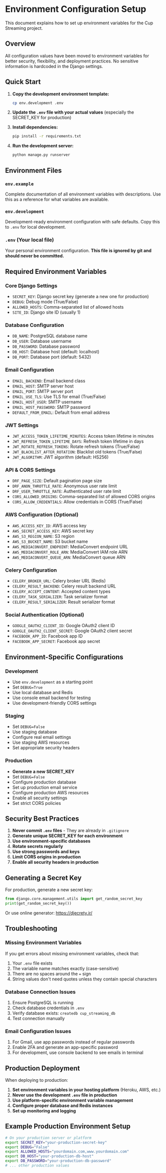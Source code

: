 # Environment Configuration Setup

This document explains how to set up environment variables for the Cup Streaming project.

## Overview

All configuration values have been moved to environment variables for better security, flexibility, and deployment practices. No sensitive information is hardcoded in the Django settings.

## Quick Start

1. **Copy the development environment template:**
   ```bash
   cp env.development .env
   ```

2. **Update the `.env` file with your actual values** (especially the SECRET_KEY for production)

3. **Install dependencies:**
   ```bash
   pip install -r requirements.txt
   ```

4. **Run the development server:**
   ```bash
   python manage.py runserver
   ```

## Environment Files

### `env.example`
Complete documentation of all environment variables with descriptions. Use this as a reference for what variables are available.

### `env.development`
Development-ready environment configuration with safe defaults. Copy this to `.env` for local development.

### `.env` (Your local file)
Your personal environment configuration. **This file is ignored by git and should never be committed.**

## Required Environment Variables

### Core Django Settings
- `SECRET_KEY`: Django secret key (generate a new one for production)
- `DEBUG`: Debug mode (True/False)
- `ALLOWED_HOSTS`: Comma-separated list of allowed hosts
- `SITE_ID`: Django site ID (usually 1)

### Database Configuration
- `DB_NAME`: PostgreSQL database name
- `DB_USER`: Database username
- `DB_PASSWORD`: Database password
- `DB_HOST`: Database host (default: localhost)
- `DB_PORT`: Database port (default: 5432)

### Email Configuration
- `EMAIL_BACKEND`: Email backend class
- `EMAIL_HOST`: SMTP server host
- `EMAIL_PORT`: SMTP server port
- `EMAIL_USE_TLS`: Use TLS for email (True/False)
- `EMAIL_HOST_USER`: SMTP username
- `EMAIL_HOST_PASSWORD`: SMTP password
- `DEFAULT_FROM_EMAIL`: Default from email address

### JWT Settings
- `JWT_ACCESS_TOKEN_LIFETIME_MINUTES`: Access token lifetime in minutes
- `JWT_REFRESH_TOKEN_LIFETIME_DAYS`: Refresh token lifetime in days
- `JWT_ROTATE_REFRESH_TOKENS`: Rotate refresh tokens (True/False)
- `JWT_BLACKLIST_AFTER_ROTATION`: Blacklist old tokens (True/False)
- `JWT_ALGORITHM`: JWT algorithm (default: HS256)

### API & CORS Settings
- `DRF_PAGE_SIZE`: Default pagination page size
- `DRF_ANON_THROTTLE_RATE`: Anonymous user rate limit
- `DRF_USER_THROTTLE_RATE`: Authenticated user rate limit
- `CORS_ALLOWED_ORIGINS`: Comma-separated list of allowed CORS origins
- `CORS_ALLOW_CREDENTIALS`: Allow credentials in CORS (True/False)

### AWS Configuration (Optional)
- `AWS_ACCESS_KEY_ID`: AWS access key
- `AWS_SECRET_ACCESS_KEY`: AWS secret key
- `AWS_S3_REGION_NAME`: S3 region
- `AWS_S3_BUCKET_NAME`: S3 bucket name
- `AWS_MEDIACONVERT_ENDPOINT`: MediaConvert endpoint URL
- `AWS_MEDIACONVERT_ROLE_ARN`: MediaConvert IAM role ARN
- `AWS_MEDIACONVERT_QUEUE_ARN`: MediaConvert queue ARN

### Celery Configuration
- `CELERY_BROKER_URL`: Celery broker URL (Redis)
- `CELERY_RESULT_BACKEND`: Celery result backend URL
- `CELERY_ACCEPT_CONTENT`: Accepted content types
- `CELERY_TASK_SERIALIZER`: Task serializer format
- `CELERY_RESULT_SERIALIZER`: Result serializer format

### Social Authentication (Optional)
- `GOOGLE_OAUTH2_CLIENT_ID`: Google OAuth2 client ID
- `GOOGLE_OAUTH2_CLIENT_SECRET`: Google OAuth2 client secret
- `FACEBOOK_APP_ID`: Facebook app ID
- `FACEBOOK_APP_SECRET`: Facebook app secret

## Environment-Specific Configurations

### Development
- Use `env.development` as a starting point
- Set `DEBUG=True`
- Use local database and Redis
- Use console email backend for testing
- Use development-friendly CORS settings

### Staging
- Set `DEBUG=False`
- Use staging database
- Configure real email settings
- Use staging AWS resources
- Set appropriate security headers

### Production
- **Generate a new SECRET_KEY**
- Set `DEBUG=False`
- Configure production database
- Set up production email service
- Configure production AWS resources
- Enable all security settings
- Set strict CORS policies

## Security Best Practices

1. **Never commit `.env` files** - They are already in `.gitignore`
2. **Generate unique SECRET_KEY for each environment**
3. **Use environment-specific databases**
4. **Rotate secrets regularly**
5. **Use strong passwords and keys**
6. **Limit CORS origins in production**
7. **Enable all security headers in production**

## Generating a Secret Key

For production, generate a new secret key:

```python
from django.core.management.utils import get_random_secret_key
print(get_random_secret_key())
```

Or use online generator: https://djecrety.ir/

## Troubleshooting

### Missing Environment Variables
If you get errors about missing environment variables, check that:
1. Your `.env` file exists
2. The variable name matches exactly (case-sensitive)
3. There are no spaces around the `=` sign
4. String values don't need quotes unless they contain special characters

### Database Connection Issues
1. Ensure PostgreSQL is running
2. Check database credentials in `.env`
3. Verify database exists: `createdb cup_streaming_db`
4. Test connection manually

### Email Configuration Issues
1. For Gmail, use app passwords instead of regular passwords
2. Enable 2FA and generate an app-specific password
3. For development, use console backend to see emails in terminal

## Production Deployment

When deploying to production:

1. **Set environment variables in your hosting platform** (Heroku, AWS, etc.)
2. **Never use the development `.env` file in production**
3. **Use platform-specific environment variable management**
4. **Configure proper database and Redis instances**
5. **Set up monitoring and logging**

## Example Production Environment Setup

```bash
# On your production server or platform
export SECRET_KEY="your-production-secret-key"
export DEBUG="False"
export ALLOWED_HOSTS="yourdomain.com,www.yourdomain.com"
export DB_HOST="your-production-db-host"
export DB_PASSWORD="your-production-db-password"
# ... other production values
```




